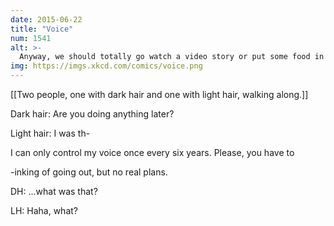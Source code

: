 ```yaml
---
date: 2015-06-22
title: "Voice"
num: 1541
alt: >-
  Anyway, we should totally go watch a video story or put some food in our normal mouths!
img: https://imgs.xkcd.com/comics/voice.png
---
```

[[Two people, one with dark hair and one with light hair, walking along.]]

Dark hair: Are you doing anything later?

Light hair: I was th- 

I can only control my voice once every six years. Please, you have to

 -inking of going out, but no real plans.

DH: ...what was that?

LH: Haha, what?

